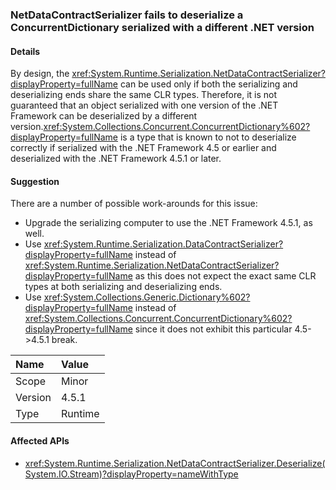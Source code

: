 ### NetDataContractSerializer fails to deserialize a ConcurrentDictionary serialized with a different .NET version

#### Details

By design, the <xref:System.Runtime.Serialization.NetDataContractSerializer?displayProperty=fullName> can be used only if both the serializing and deserializing ends share the same CLR types. Therefore, it is not guaranteed that an object serialized with one version of the .NET Framework can be deserialized by a different version.<xref:System.Collections.Concurrent.ConcurrentDictionary%602?displayProperty=fullName> is a type that is known to not to deserialize correctly if serialized with the .NET Framework 4.5 or earlier and deserialized with the .NET Framework 4.5.1 or later.

#### Suggestion

There are a number of possible work-arounds for this issue:<ul><li>Upgrade the serializing computer to use the .NET Framework 4.5.1, as well.</li><li>Use <xref:System.Runtime.Serialization.DataContractSerializer?displayProperty=fullName> instead of <xref:System.Runtime.Serialization.NetDataContractSerializer?displayProperty=fullName> as this does not expect the exact same CLR types at both serializing and deserializing ends.</li><li>Use <xref:System.Collections.Generic.Dictionary%602?displayProperty=fullName> instead of <xref:System.Collections.Concurrent.ConcurrentDictionary%602?displayProperty=fullName> since it does not exhibit this particular 4.5-&gt;4.5.1 break.</li></ul>

| Name    | Value       |
|:--------|:------------|
| Scope   |Minor|
|Version|4.5.1|
|Type|Runtime|

#### Affected APIs

- <xref:System.Runtime.Serialization.NetDataContractSerializer.Deserialize(System.IO.Stream)?displayProperty=nameWithType>

<!--

#### Affected APIs

- `M:System.Runtime.Serialization.NetDataContractSerializer.Deserialize(System.IO.Stream)`

-->
